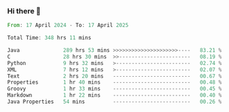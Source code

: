 ### Hi there 👋

<!--
**luoxuanzao/luoxuanzao** is a ✨ _special_ ✨ repository because its `README.md` (this file) appears on your GitHub profile.

Here are some ideas to get you started:

- 🔭 I’m currently working on ...
- 🌱 I’m currently learning ...
- 👯 I’m looking to collaborate on ...
- 🤔 I’m looking for help with ...
- 💬 Ask me about ...
- 📫 How to reach me: ...
- 😄 Pronouns: ...
- ⚡ Fun fact: ...
-->

<!--START_SECTION:waka-->

```rust
From: 17 April 2024 - To: 17 April 2025

Total Time: 348 hrs 11 mins

Java              289 hrs 53 mins >>>>>>>>>>>>>>>>>>>>>----   83.21 %
C                 28 hrs 30 mins  >>-----------------------   08.19 %
Python            9 hrs 32 mins   >------------------------   02.74 %
XML               7 hrs 12 mins   >------------------------   02.07 %
Text              2 hrs 20 mins   -------------------------   00.67 %
Properties        1 hr 40 mins    -------------------------   00.48 %
Groovy            1 hr 33 mins    -------------------------   00.45 %
Markdown          1 hr 22 mins    -------------------------   00.40 %
Java Properties   54 mins         -------------------------   00.26 %
```

<!--END_SECTION:waka-->